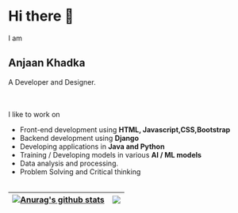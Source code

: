 # Hi there 👋

I am

## Anjaan Khadka

A Developer and Designer.<br><br><br>

I like to work on

- Front-end development using **HTML, Javascript,CSS,Bootstrap**
- Backend development using **Django**
- Developing applications in **Java and Python**
- Training / Developing models in various **AI / ML models**
- Data analysis and processing.
- Problem Solving and Critical thinking<br><br>


| <a href="#"><img align="center" src="https://github-readme-stats.vercel.app/api?username=AnjaanKhadka&show_icons=true&theme=buefy&custom_title=My+Github+stats+in+a+nutshell&hide_border=true" alt="Anurag's github stats" /></a> | <a href="#"><img align="center" src="https://github-readme-stats.vercel.app/api/top-langs/?username=AnjaanKhadka&hide=css,html&layout=compact&theme=buefy&custom_title=My+Prefered+Languages&hide_border=true" /></a> |
| ------------- | ------------- |